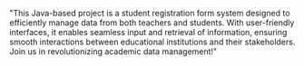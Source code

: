 "This Java-based project is a student registration form system designed to efficiently manage data from both teachers and students. With user-friendly interfaces, it enables seamless input and retrieval of information, ensuring smooth interactions between educational institutions and their stakeholders. Join us in revolutionizing academic data management!"
